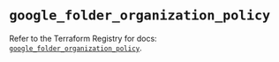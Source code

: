 # `google_folder_organization_policy`

Refer to the Terraform Registry for docs: [`google_folder_organization_policy`](https://registry.terraform.io/providers/hashicorp/google/6.20.0/docs/resources/folder_organization_policy).
